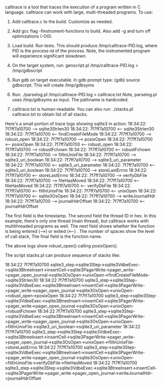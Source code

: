 
calltrace is a tool that traces the execution of a program written in C
language.
calltrace can work with large, multi-threaded programs. To use:

1. Add calltrace.c to the build. Customize as needed.

2. Add gcc flag -finstrument-functions to build. Also add -g and turn off
   optimizations (-O0).

3. Load build. Run tests. This should produce /tmp/calltrace-PID.log, where 
   PID is the process-id of the process.
   Note, the instrumented program will experience significant slowdown.

4. On the target system, run:
    genscript.pl /tmp/calltrace-PID.log > /tmp/gdbscript

5.  Run gdb on target executable. In gdb prompt type:
    (gdb) source gdbscript.
    This will create /tmp/gdbsyms

6. Run:
    ./parselog.pl /tmp/calltrace-PID.log > calltrace.txt
    Note, parselog.pl uses /tmp/gdbsyms as input. The pathname is hardcoded.

7. calltrace.txt is human-readable. You can also run:
   ./stacks.pl calltrace.txt to obtain list of all stacks.

Here's a small portion of trace logs showing sqlite3 in action:
18:34:22: 7f7ff7a10700 -->                        sqlite3Strlen30
18:34:22: 7f7ff7a10700 <--                        sqlite3Strlen30
18:34:22: 7f7ff7a10700 <--                      findCreateFileMode
18:34:22: 7f7ff7a10700 -->                      robust_open
18:34:22: 7f7ff7a10700 -->                        posixOpen
18:34:22: 7f7ff7a10700 <--                        posixOpen
18:34:22: 7f7ff7a10700 <--                      robust_open
18:34:22: 7f7ff7a10700 -->                      robustFchown
18:34:22: 7f7ff7a10700 <--                      robustFchown
18:34:22: 7f7ff7a10700 -->                      fillInUnixFile
18:34:22: 7f7ff7a10700 -->                        sqlite3_uri_boolean
18:34:22: 7f7ff7a10700 -->                          sqlite3_uri_parameter
18:34:22: 7f7ff7a10700 <--                          sqlite3_uri_parameter
18:34:22: 7f7ff7a10700 <--                        sqlite3_uri_boolean
18:34:22: 7f7ff7a10700 -->                        storeLastErrno
18:34:22: 7f7ff7a10700 <--                        storeLastErrno
18:34:22: 7f7ff7a10700 -->                        verifyDbFile
18:34:22: 7f7ff7a10700 -->                          fileHasMoved
18:34:22: 7f7ff7a10700 <--                          fileHasMoved
18:34:22: 7f7ff7a10700 <--                        verifyDbFile
18:34:22: 7f7ff7a10700 <--                      fillInUnixFile
18:34:22: 7f7ff7a10700 <--                    unixOpen
18:34:22: 7f7ff7a10700 <--                  sqlite3OsOpen
18:34:22: 7f7ff7a10700 -->                  writeJournalHdr
18:34:22: 7f7ff7a10700 -->                    journalHdrOffset
18:34:22: 7f7ff7a10700 <--                    journalHdrOffset

The first field is the timestamp.
The second field the thread ID in hex. In this example, there's only one thread
(main thread), but calltrace works with multithreaded programs as well.
The next field shows whether the function is being entered (-->) or exited (<--)
.
The number of spaces show the level of call stack,
The final field is the function name.

The above logs show robust_open() calling posixOpen().

The script stacks.pl can produce sequence of stacks like:

18:34:22 7f7ff7a10700 sqlite3_step->sqlite3Step->sqlite3VdbeExec->sqlite3BtreeInsert->insertCell->sqlite3PagerWrite->pager_write->pager_open_journal->sqlite3OsOpen->unixOpen->findCreateFileMode->sqlite3Strlen30
18:34:22 7f7ff7a10700 sqlite3_step->sqlite3Step->sqlite3VdbeExec->sqlite3BtreeInsert->insertCell->sqlite3PagerWrite->pager_write->pager_open_journal->sqlite3OsOpen->unixOpen->robust_open->posixOpen
18:34:22 7f7ff7a10700 sqlite3_step->sqlite3Step->sqlite3VdbeExec->sqlite3BtreeInsert->insertCell->sqlite3PagerWrite->pager_write->pager_open_journal->sqlite3OsOpen->unixOpen->robustFchown
18:34:22 7f7ff7a10700 sqlite3_step->sqlite3Step->sqlite3VdbeExec->sqlite3BtreeInsert->insertCell->sqlite3PagerWrite->pager_write->pager_open_journal->sqlite3OsOpen->unixOpen->fillInUnixFile->sqlite3_uri_boolean->sqlite3_uri_parameter
18:34:22 7f7ff7a10700 sqlite3_step->sqlite3Step->sqlite3VdbeExec->sqlite3BtreeInsert->insertCell->sqlite3PagerWrite->pager_write->pager_open_journal->sqlite3OsOpen->unixOpen->fillInUnixFile->storeLastErrno
18:34:22 7f7ff7a10700 sqlite3_step->sqlite3Step->sqlite3VdbeExec->sqlite3BtreeInsert->insertCell->sqlite3PagerWrite->pager_write->pager_open_journal->sqlite3OsOpen->unixOpen->fillInUnixFile->verifyDbFile->fileHasMoved
18:34:22 7f7ff7a10700 sqlite3_step->sqlite3Step->sqlite3VdbeExec->sqlite3BtreeInsert->insertCell->sqlite3PagerWrite->pager_write->pager_open_journal->writeJournalHdr->journalHdrOffset

